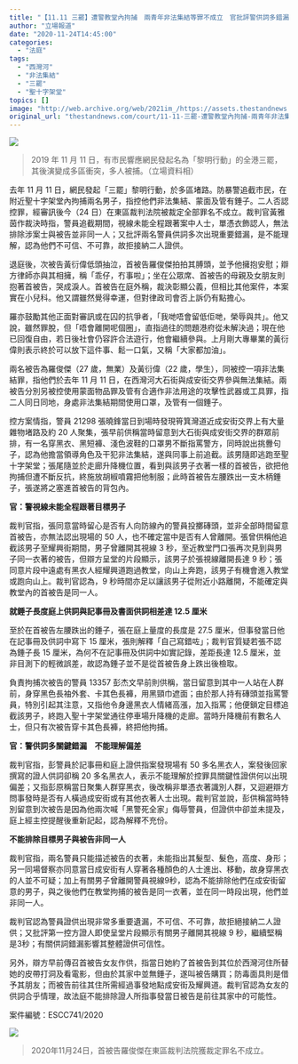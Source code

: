 ```yaml
---
title: "【11.11 三罷】遭警教堂內拘捕　兩青年非法集結等罪不成立　官批評警供詞多錯漏、不可靠"
author: "立場報道"
date: "2020-11-24T14:45:00"
categories:
  - "法庭"
tags:
  - "西灣河"
  - "非法集結"
  - "三罷"
  - "聖十字架堂"
topics: []
image: "http://web.archive.org/web/2021im_/https://assets.thestandnews.com/media/photos/75258562_10156745135272544_3347347470114881536_o_M38Ck.png"
original_url: "thestandnews.com/court/11-11-三罷-遭警教堂內拘捕-兩青年非法集結等罪不成立-官批評警供詞多錯漏-不可靠"
---
```

![](http://web.archive.org/web/2021im_/https://assets.thestandnews.com/media/photos/75258562_10156745135272544_3347347470114881536_o_M38Ck.png)
> 2019 年 11 月 11 日，有市民響應網民發起名為「黎明行動」的全港三罷，其後演變成多區衝突，多人被捕。（立場資料相）

去年 11 月 11 日，網民發起「三罷」黎明行動，於多區堵路。防暴警追截巿民，在附近聖十字架堂內拘捕兩名男子，指控他們非法集結、蒙面及管有錘子。二人否認控罪，經審訊後今（24 日）在東區裁判法院被裁定全部罪名不成立。裁判官黃雅茵作裁決時指，警員追截期間，視線未能全程跟著案中人士，單憑衣飾認人，無法排除涉案士與被告並非同一人；又批評兩名警員供詞多次出現重要錯漏，是不能理解，認為他們不可信、不可靠，故拒接納二人證供。

退庭後，次被告黃衍偉低頭抽泣，首被告羅俊傑拍拍其膊頭，並予他擁抱安慰；辯方律師亦與其相擁，稱「乖仔，冇事啦」；坐在公眾席、首被告的母親及女朋友則抱著首被告，哭成淚人。首被告在庭外稱，裁決彰顯公義，但相比其他案件，本案實在小兒科。他又謂雖然覺得幸運，但對律政司會否上訴仍有點擔心。

羅亦鼓勵其他正面對審訊或在囚的抗爭者，「我哋唔會留低佢哋，榮辱與共」。他又說，雖然罪脫，但「唔會離開呢個圈」，直指過往的問題港府從未解決過；現在他已回復自由，若日後社會仍容許合法遊行，他會繼續參與。上月剛大專畢業的黃衍偉則表示終於可以放下這件事、鬆一口氣，又稱「大家都加油」。

兩名被告為羅俊傑（27 歲，無業）及黃衍偉（22 歲，學生），同被控一項非法集結罪，指他們於去年 11 月 11 日，在西灣河大石街與成安街交界參與無法集結。兩被告分別另被控使用蒙面物品罪及管有合適作非法用途的攻擊性武器或工具罪，指二人同日同地，身處非法集結期間使用口罩，及管有一個錘子。

控方案情指，警員 21298 張曉鋒當日到場時發現筲箕灣道近成安街交界上有大量雜物堵路及約 20 人聚集，張早前供稱當時留意到大石街與成安街交界的群眾前排，有一名穿黑衣、黑短褲、淺色波鞋的口罩男不斷指罵警方，同時說出挑釁句子，認為他擔當領導角色及干犯非法集結，遂與同事上前追截。該男隨即逃跑至聖十字架堂；張尾隨並於走廊升降機位置，看到與該男子衣著一樣的首被告，欲把他拘捕但遭不斷反抗，終施放胡椒噴霧把他制服；此時首被告左腰跌出一支木柄錘子，張遂將之塞進首被告的背包內。

**官：警視線未能全程跟著目標男子**　

裁判官指，張同意當時留心是否有人向防線內的警員投擲磚頭，並非全部時間留意首被告，亦無法認出現場的 50 人，也不確定當中是否有人曾離開。張曾供稱他追截該男子至耀興街期間，男子曾離開其視線 3 秒，至近教堂門口張再次見到與男子同一衣著的被告，但辯方呈堂的片段顯示，該男子於張視線離開長達 9 秒；張同意片段中遠處有黑衣人經耀興道跑過教堂，向山上奔跑，該男子有機會進入教堂或跑向山上。裁判官認為，9 秒時間亦足以讓該男子從附近小路離開，不能確定與教堂內的首被告是同一人。

**就錘子長度庭上供詞與記事冊及書面供詞相差達 12.5 厘米**

至於在首被告左腰跌出的錘子，張在庭上量度的長度是 27.5 厘米，但事發當日他在記事冊及供詞中寫下 15 厘米，張則解釋「自己寫錯咗」；裁判官質疑若張不認為錘子長 15 厘米，為何不在記事冊及供詞中如實記錄，差距長達 12.5 厘米，並非目測下的輕微誤差，故認為錘子並不是從首被告身上跌出後檢取。

負責拘捕次被告的警員 13357 彭杰文早前則供稱，當日留意到其中一人站在人群前，身穿黑色長袖外套、卡其色長褲，用黑頸巾遮面；由於那人持有磚頭並指罵警員，特別引起其注意，又指他令身邊黑衣人情緒高漲，加入指罵；他便鎖定目標追截該男子，終跑入聖十字架堂通往停車場升降機的走廊。當時升降機前有數名人士，但只有次被告穿卡其色長褲，終把他拘捕。

**官：警供詞多關鍵錯漏　不能理解偏差**

裁判官指，彭警員於記事冊和庭上證供指案發現場有 50 多名黑衣人，案發後回家撰寫的證人供詞卻稱 20 多名黑衣人，表示不能理解於控罪具關鍵性證供何以出現偏差；又指彭原稱當日聚集人群穿黑衣，後改稱非單憑衣著識別人群，又迴避辯方問事發時是否有人橫過成安街或有其他衣著人士出現。裁判官並說，彭供稱當時特別留意到次被告是因為他兩次喊「黑警死全家」侮辱警員，但證供中卻並未提及，庭上經主控提醒後重新記起，認為解釋不充份。

**不能排除目標男子與被告非同一人**

裁判官指，兩名警員只能描述被告的衣著，未能指出其髮型、髮色，高度、身形；另一同場督察亦同意當日成安街有人穿著各種顏色的人士進出、移動，故身穿黑衣的人並不可疑；加上有關男子曾離開警員視線9秒，認為不能排除他們在成安街留意的男子，與之後他們在教堂拘捕的被告是同一衣著，並在同一時段出現，他們並非同一人。

裁判官認為警員證供出現非常多重要遺漏，不可信、不可靠，故拒絕接納二人證供；又批評第一控方證人即使呈堂片段顯示有關男子離開其視線 9 秒，繼續堅稱是3秒；有關供詞錯漏影響其整體證供可信性。

另外，辯方早前傳召首被告女友作供，指當日她約了首被告到其位於西灣河住所替她的皮帶打洞及看電影，但由於其家中並無錘子，遂叫被告購買；防毒面具則是借予其朋友；而被告前往其住所需經過事發地點成安街及耀興道。裁判官認為女友的供詞合乎情理，故法庭不能排除證人所指事發當日被告是前往其家中的可能性。

案件編號：ESCC741/2020

![](http://web.archive.org/web/2021im_/https://assets.thestandnews.com/media/photos/dc682b7d-2f04-48ea-9f6c-35ebb4c80ee7_0i3uw_75YMwKJ.png)
> 2020年11月24日，首被告羅俊傑在東區裁判法院獲裁定罪名不成立。